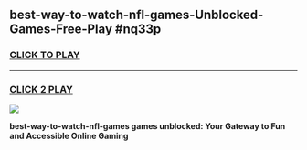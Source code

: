 
## best-way-to-watch-nfl-games-Unblocked-Games-Free-Play #nq33p
<h3>
<a href="https://us.freeplayer.one?title=best-way-to-watch-nfl-games&ref=9M">CLICK TO PLAY</a></h3>
<hr>

<h3>
<a href="https://us.freeplayer.one?title=best-way-to-watch-nfl-games&ref=9M">CLICK 2 PLAY</a>
  
</h3>

<a href="https://us.freeplayer.one?title=best-way-to-watch-nfl-games&ref=9M"><img src="https://clearcache.store/games.png"></a>


**best-way-to-watch-nfl-games games unblocked: Your Gateway to Fun and Accessible Online Gaming**
